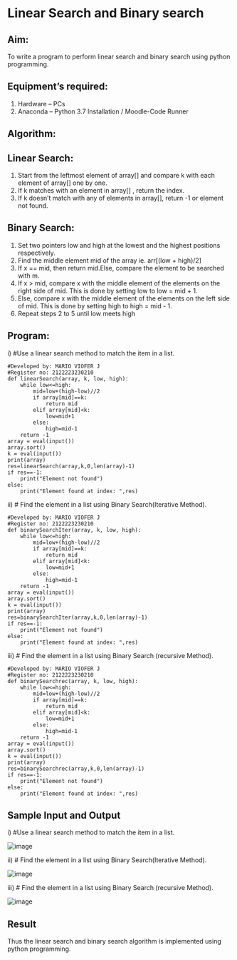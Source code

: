 # Linear Search and Binary search
## Aim:
To write a program to perform linear search and binary search using python programming.
## Equipment’s required:
1.	Hardware – PCs
2.	Anaconda – Python 3.7 Installation / Moodle-Code Runner
## Algorithm:
## Linear Search:
1.	Start from the leftmost element of array[] and compare k with each element of array[] one by one.
2.	If k matches with an element in array[] , return the index.
3.	If k doesn’t match with any of elements in array[], return -1 or element not found.
## Binary Search:
1.	Set two pointers low and high at the lowest and the highest positions respectively.
2.	Find the middle element mid of the array ie. arr[(low + high)/2]
3.	If x == mid, then return mid.Else, compare the element to be searched with m.
4.	If x > mid, compare x with the middle element of the elements on the right side of mid. This is done by setting low to low = mid + 1.
5.	Else, compare x with the middle element of the elements on the left side of mid. This is done by setting high to high = mid - 1.
6.	Repeat steps 2 to 5 until low meets high
## Program:
i)	#Use a linear search method to match the item in a list.
```
#Developed by: MARIO VIOFER J
#Register no: 2122223230210
def linearSearch(array, k, low, high):
    while low<=high:
        mid=low+(high-low)//2
        if array[mid]==k:
            return mid
        elif array[mid]<k:
            low=mid+1
        else:
            high=mid-1
    return -1
array = eval(input())
array.sort()
k = eval(input()) 
print(array)
res=linearSearch(array,k,0,len(array)-1)
if res==-1:
    print("Element not found")
else:
    print("Element found at index: ",res)
```
ii)	# Find the element in a list using Binary Search(Iterative Method).
```
#Developed by: MARIO VIOFER J
#Register no: 2122223230210
def binarySearchIter(array, k, low, high):
    while low<=high:
        mid=low+(high-low)//2
        if array[mid]==k:
            return mid
        elif array[mid]<k:
            low=mid+1
        else:
            high=mid-1
    return -1
array = eval(input())
array.sort()
k = eval(input()) 
print(array)
res=binarySearchIter(array,k,0,len(array)-1)
if res==-1:
    print("Element not found")
else:
    print("Element found at index: ",res)
```
iii)	# Find the element in a list using Binary Search (recursive Method).
```
#Developed by: MARIO VIOFER J
#Register no: 2122223230210
def binarySearchrec(array, k, low, high):
    while low<=high:
        mid=low+(high-low)//2
        if array[mid]==k:
            return mid
        elif array[mid]<k:
            low=mid+1
        else:
            high=mid-1
    return -1
array = eval(input())
array.sort()
k = eval(input()) 
print(array)
res=binarySearchrec(array,k,0,len(array)-1)
if res==-1:
    print("Element not found")
else:
    print("Element found at index: ",res)
```
## Sample Input and Output
i)	#Use a linear search method to match the item in a list.

![image](https://github.com/Sornakumar16/Search-Algorithms/assets/138849327/24780396-3286-4e32-9b58-816e600aaef1)


ii)	# Find the element in a list using Binary Search(Iterative Method).

![image](https://github.com/Sornakumar16/Search-Algorithms/assets/138849327/b3636905-cf88-40f3-a5a6-56c289833aa2)


iii)	# Find the element in a list using Binary Search (recursive Method).

![image](https://github.com/Sornakumar16/Search-Algorithms/assets/138849327/7c33309e-7d84-4954-963d-d87fa8d88d83)


## Result
Thus the linear search and binary search algorithm is implemented using python programming.
